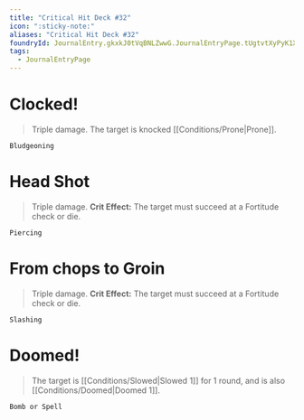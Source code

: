 ```yaml
---
title: "Critical Hit Deck #32"
icon: ":sticky-note:"
aliases: "Critical Hit Deck #32"
foundryId: JournalEntry.gkxkJ0tVqBNLZwwG.JournalEntryPage.tUgtvtXyPyK1XHIt
tags:
  - JournalEntryPage
---
```

# Clocked!

> Triple damage. The target is knocked [[Conditions/Prone|Prone]].

`Bludgeoning`

# Head Shot

> Triple damage. **Crit Effect:** The target must succeed at a Fortitude check or die.

`Piercing`

# From chops to Groin

> Triple damage. **Crit Effect:** The target must succeed at a Fortitude check or die.

`Slashing`

# Doomed!

> The target is [[Conditions/Slowed|Slowed 1]] for 1 round, and is also [[Conditions/Doomed|Doomed 1]].

`Bomb or Spell`
